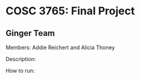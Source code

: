 # COSC 3765: Final Project
## Ginger Team
Members: Addie Reichert and Alicia Thoney


Description:

How to run: